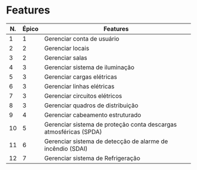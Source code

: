 # Features
| N. |  Épico | Features |
| --- | --- |  --- |
| 1 |  1 | Gerenciar conta de usuário |
| 2 | 2 | Gerenciar locais |
| 3 | 2 | Gerenciar salas |
| 4 | 3 | Gerenciar sistema de iluminação |
| 5 | 3 | Gerenciar cargas elétricas |
| 6 | 3 | Gerenciar linhas elétricas |
| 7 | 3| Gerenciar circuitos elétricos |
| 8 | 3 | Gerenciar quadros de distribuição |
| 9 | 4 | Gerenciar cabeamento estruturado |
| 10 | 5 | Gerenciar sistema de proteção conta descargas atmosféricas (SPDA) |
| 11 | 6 | Gerenciar sistema de detecção de alarme de incêndio (SDAI) |
| 12 | 7 | Gerenciar sistema de Refrigeração|